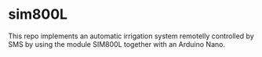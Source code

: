 # sim800L

This repo implements an automatic irrigation system remotelly controlled by SMS by using the module SIM800L together with an Arduino Nano.
